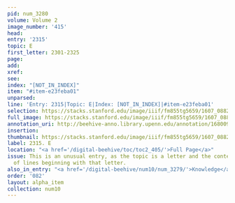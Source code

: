 ```yaml
---
pid: num_3280
volume: Volume 2
image_number: '415'
head:
entry: '2315'
topic: E
first_letter: 2301-2325
page:
add:
xref:
see:
index: "[NOT_IN_INDEX]"
item: "#item-e23feba01"
unparsed:
line: 'Entry: 2315|Topic: E|Index: [NOT_IN_INDEX]|#item-e23feba01'
selection: https://stacks.stanford.edu/image/iiif/fm855tg5659/1607_0882/601,2131,2654,374/full/0/default.jpg
full_image: https://stacks.stanford.edu/image/iiif/fm855tg5659/1607_0882/full/full/0/default.jpg
annotation_uri: http://beehive-anno.library.upenn.edu/annotation/1680099532309
insertion:
thumbnail: https://stacks.stanford.edu/image/iiif/fm855tg5659/1607_0882/601,2131,600,180/250,/0/default.jpg
label: 2315. E
location: "<a href='/digital-beehive/toc/toc2_405/'>Full Page</a>"
issue: This is an unusual entry, as the topic is a letter and the content is a list
  of lines beginning with that letter.
also_in_entry: "<a href='/digital-beehive/num10/num_3279/'>Knowledge</a>"
order: '082'
layout: alpha_item
collection: num10
---
```

